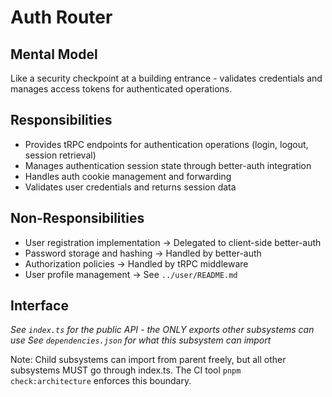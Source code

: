 # Auth Router

## Mental Model
Like a security checkpoint at a building entrance - validates credentials and manages access tokens for authenticated operations.

## Responsibilities
- Provides tRPC endpoints for authentication operations (login, logout, session retrieval)
- Manages authentication session state through better-auth integration
- Handles auth cookie management and forwarding
- Validates user credentials and returns session data

## Non-Responsibilities
- User registration implementation → Delegated to client-side better-auth
- Password storage and hashing → Handled by better-auth
- Authorization policies → Handled by tRPC middleware
- User profile management → See `../user/README.md`

## Interface
*See `index.ts` for the public API - the ONLY exports other subsystems can use*
*See `dependencies.json` for what this subsystem can import*

Note: Child subsystems can import from parent freely, but all other subsystems MUST go through index.ts. The CI tool `pnpm check:architecture` enforces this boundary.